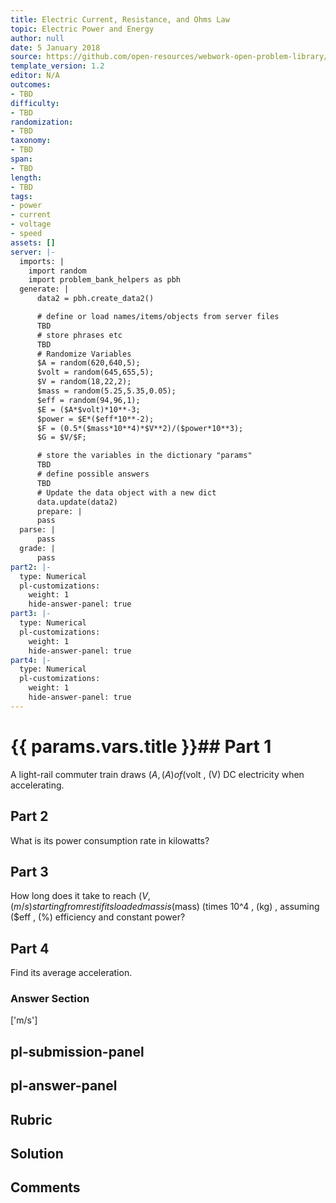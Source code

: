```yaml
---
title: Electric Current, Resistance, and Ohms Law
topic: Electric Power and Energy
author: null
date: 5 January 2018
source: https://github.com/open-resources/webwork-open-problem-library/tree/master/Contrib/BrockPhysics/College_Physics_Urone/20.Electric_Current/20-04.Electric_Power_and_Energy/NU_U17_20_04_026.pg
template_version: 1.2
editor: N/A
outcomes:
- TBD
difficulty:
- TBD
randomization:
- TBD
taxonomy:
- TBD
span:
- TBD
length:
- TBD
tags:
- power
- current
- voltage
- speed
assets: []
server: |-
  imports: |
    import random
    import problem_bank_helpers as pbh
  generate: |
      data2 = pbh.create_data2()

      # define or load names/items/objects from server files
      TBD
      # store phrases etc
      TBD
      # Randomize Variables
      $A = random(620,640,5);
      $volt = random(645,655,5);
      $V = random(18,22,2);
      $mass = random(5.25,5.35,0.05);
      $eff = random(94,96,1);
      $E = ($A*$volt)*10**-3;
      $power = $E*($eff*10**-2);
      $F = (0.5*($mass*10**4)*$V**2)/($power*10**3);
      $G = $V/$F;

      # store the variables in the dictionary "params"
      TBD
      # define possible answers
      TBD
      # Update the data object with a new dict
      data.update(data2)
      prepare: |
      pass
  parse: |
      pass
  grade: |
      pass
part2: |-
  type: Numerical
  pl-customizations:
    weight: 1
    hide-answer-panel: true
part3: |-
  type: Numerical
  pl-customizations:
    weight: 1
    hide-answer-panel: true
part4: |-
  type: Numerical
  pl-customizations:
    weight: 1
    hide-answer-panel: true
---
```


# {{ params.vars.title }}## Part 1 
A light-rail commuter train draws ($A , (A) of ($volt , (V) DC electricity when accelerating. 
## Part 2 
What is its power consumption rate in kilowatts? 
## Part 3 
How long does it take to reach ($V , (m/s) starting from rest if its loaded mass is ($mass) (times 10^4 , (kg) , assuming ($eff , (%) efficiency and constant power? 
## Part 4 
Find its average acceleration. 


### Answer Section 
['m/s']

## pl-submission-panel 


## pl-answer-panel 


## Rubric 


## Solution 


## Comments 


